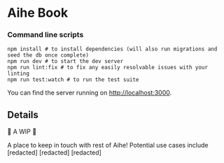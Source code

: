 # Aihe Book
### Command line scripts
```
npm install # to install dependencies (will also run migrations and seed the db once complete)
npm run dev # to start the dev server
npm run lint:fix # to fix any easily resolvable issues with your linting
npm run test:watch # to run the test suite
```

You can find the server running on [http://localhost:3000](http://localhost:3000).

## Details
🚧 A WIP 🚧 

A place to keep in touch with rest of Aihe!
Potential use cases include 
[redacted]
[redacted]
[redacted]






